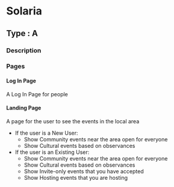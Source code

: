 # Solaria
## Type : A
### Description





### Pages
#### Log In Page
A Log In Page for people


#### Landing Page
A page for the user to see the events in the local area

* If the user is a New User:
  * Show Community events near the area open for everyone
  * Show Cultural events based on observances
* If the user is an Existing User:
  * Show Community events near the area open for everyone
  * Show Cultural events based on observances
  * Show Invite-only events that you have accepted
  * Show Hosting events that you are hosting
